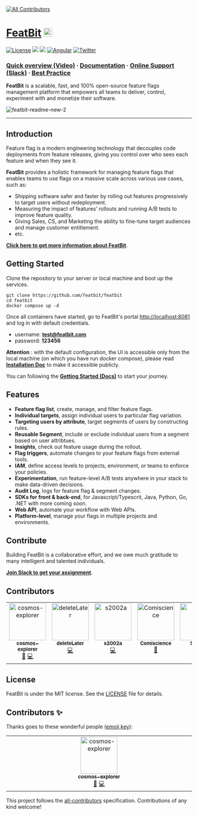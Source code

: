 
<!-- ALL-CONTRIBUTORS-BADGE:START - Do not remove or modify this section -->
[![All Contributors](https://img.shields.io/badge/all_contributors-7-orange.svg?style=flat-square)](#contributors-)
<!-- ALL-CONTRIBUTORS-BADGE:END -->

# [FeatBit](https://featbit.co)    <a href="https://twitter.com/intent/tweet?text=A%20scalable%2C%20fast%2C%20and%20open-source%20Feature%20Management%20platform%20that%20empowers%20all%20teams%20to%20deliver%2C%20control%2C%20monetize%2C%20and%20experiment%20with%20their%20software%20at%20https%3A%2F%2Fgithub.com%2Ffeatbit%2Ffeatbit%0A%0A&hashtags=featureflags,dotnet,opensource,featureflag,featuremanagement&via=RealFeatBit"><img src="https://img.shields.io/twitter/url/http/shields.io.svg?style=social" height=23></a>

[![License](https://img.shields.io/static/v1?style=for-the-badge&label=license&message=MIT&color=brightgreen)](https://github.com/featbit/featbit/blob/main/LICENSE) [![](https://img.shields.io/badge/.NET-%3E=6.0-6E359E?style=for-the-badge&logo=csharp&logoColor=white)](https://dotnet.microsoft.com/)
[![](https://img.shields.io/badge/Python-%3E=3.9-FFDD53?style=for-the-badge&logo=python&logoColor=white)](https://www.python.org/)
[![Angular](https://img.shields.io/badge/Angular-14.0-DD0031?style=for-the-badge&logo=angular&logoColor=white)](https://angular.io/)   [![Twitter](https://img.shields.io/badge/Twitter-1DA1F2?style=for-the-badge&logo=twitter&logoColor=white)](https://twitter.com/RealFeatBit)     


<h3 align="left">
  <a href="https://www.youtube.com/watch?v=hfww1FpjHV0" >Quick overview (Video)</a>
  <span> · </span>
  <a href="https://featbit.gitbook.io/">Documentation</a>
  <span> · </span>
  <a href="https://join.slack.com/t/featbit/shared_invite/zt-1ew5e2vbb-x6Apan1xZOaYMnFzqZkGNQ">Online Support (Slack)</a>
  <span> · </span>
  <a href="https://www.featbit.co//blogs?tag=Best+Practice&term=">Best Practice</a>
</h3>


**FeatBit** is a scalable, fast, and 100% open-source feature flags management platform that empowers all teams to deliver, control, experiment with and monetize their software.

![featbit-readme-new-2](https://user-images.githubusercontent.com/68597908/211645725-391777fa-b5c0-4a0c-88e9-df9f05af9c61.gif)

---------------------------------------------------------------------------




## Introduction

Feature flag is a modern engineering technology that decouples code deployments from feature releases, giving you control over who sees each feature and when they see it. 

**FeatBit** provides a holistic framework for managing feature flags that enables teams to use flags on a massive scale across various use cases, such as: 

- Shipping software safer and faster by rolling out features progressively to target users without redeployment.
- Measuring the impact of features’ rollouts and running A/B tests to improve feature quality.
- Giving Sales, CS, and Marketing the ability to fine-tune target audiences and manage customer entitlement.
- etc.

[**Click here to get more information about FeatBit**](https://www.featbit.co/).

## Getting Started

Clone the repository to your server or local machine and boot up the services.
```
git clone https://github.com/featbit/featbit
cd featbit
docker compose up -d
```
Once all containers have started, go to FeatBit's portal [http://localhost:8081](http://localhost:8081) and log in with default credentials.

- username: **test@featbit.com**
- password: **123456**


**Attention** : with the default configuration, the UI is accessible only from the local machine (on which you have run docker compose), please read [**Installation Doc**](https://featbit.gitbook.io/docs/installation#attention) to make it accessible publicly.

You can following the [**Getting Started (Docs)**](https://featbit.gitbook.io/) to start your journey.


## Features

- **Feature flag list**, create, manage, and filter feature flags.
- **Individual targets**, assign individual users to particular flag variation.
- **Targeting users by attribute**, target segments of users by constructing rules.
- **Reusable Segment**, include or exclude individual users from a segment based on user attribtues.
- **Insights**, check out feature usage during the rollout.
- **Flag triggers**, automate changes to your feature flags from external tools.
- **IAM**, define access levels to projects, environment, or teams to enforce your policies.
- **Experimentation**, run feature-level A/B tests anywhere in your stack to make data-driven decisions.
- **Audit Log**, logs for feature flag & segment changes.
- **SDKs for front & back-end**, for Javascript/Typescrit, Java, Python, Go, .NET with more coming soon.
- **Web API**, automate your workflow with Web APIs.
- **Platform-level**, manage your flags in multiple projects and environments.



<!-- - - An online support channel that helps you to quickly solve the problem. -->

<!-- [Community Forum](https://github.com/featbit/featbit/discussions/34) - where you can request new features, ask questions, show-n-tell, etc.

[Architecture](https://featbit.gitbook.io/docs/tech-stack/architecture) - an architecture overview of FeatBit system.

[Benchmark](https://featbit.gitbook.io/docs/tech-stack/benchmark) - the performance report of FeatBit running in non-cluster mode. -->

## Contribute

Building FeatBit is a collaborative effort, and we owe much gratitude to many intelligent and talented individuals. 

[**Join Slack to get your assignment**](https://join.slack.com/t/featbit/shared_invite/zt-1ew5e2vbb-x6Apan1xZOaYMnFzqZkGNQ). 

## Contributors

<!-- ALL-CONTRIBUTORS-LIST:START - Do not remove or modify this section -->
<!-- prettier-ignore-start -->
<!-- markdownlint-disable -->
<table>
  <tbody>
    <tr>
      <td align="center" valign="top" width="14.28%"><a href="https://github.com/cosmos-explorer"><img src="https://avatars.githubusercontent.com/u/88151306?v=4?s=100" width="100px;" alt="cosmos-explorer"/><br /><sub><b>cosmos-explorer</b></sub></a><br /><a href="#userTesting-cosmos-explorer" title="User Testing">📓</a> <a href="https://github.com/featbit/featbit/commits?author=cosmos-explorer" title="Code">💻</a></td>
      <td align="center" valign="top" width="14.28%"><a href="https://github.com/deleteLater"><img src="https://avatars.githubusercontent.com/u/34052208?v=4?s=100" width="100px;" alt="deleteLater"/><br /><sub><b>deleteLater</b></sub></a><br /><a href="https://github.com/featbit/featbit/commits?author=deleteLater" title="Code">💻</a></td>
      <td align="center" valign="top" width="14.28%"><a href="https://github.com/dsun0720"><img src="https://avatars.githubusercontent.com/u/38680131?v=4?s=100" width="100px;" alt="s2002a"/><br /><sub><b>s2002a</b></sub></a><br /><a href="https://github.com/featbit/featbit/commits?author=dsun0720" title="Code">💻</a></td>
      <td align="center" valign="top" width="14.28%"><a href="https://github.com/FeatBit"><img src="https://avatars.githubusercontent.com/u/68597908?v=4?s=100" width="100px;" alt="Comiscience"/><br /><sub><b>Comiscience</b></sub></a><br /><a href="https://github.com/featbit/featbit/commits?author=cosmic-flood" title="Documentation">📖</a></td>
      <td align="center" valign="top" width="14.28%"><a href="https://github.com/san-ki"><img src="https://avatars.githubusercontent.com/u/66792330?v=4?s=100" width="100px;" alt="Sanket"/><br /><sub><b>Sanket</b></sub></a><br /><a href="https://github.com/featbit/featbit/commits?author=san-ki" title="Code">💻</a></td>
      <td align="center" valign="top" width="14.28%"><a href="https://github.com/sagar110599"><img src="https://avatars.githubusercontent.com/u/46983757?v=4?s=100" width="100px;" alt="sagar110599"/><br /><sub><b>sagar110599</b></sub></a><br /><a href="https://github.com/featbit/featbit/commits?author=sagar110599" title="Code">💻</a></td>
      <td align="center" valign="top" width="14.28%"><a href="https://github.com/DaveFz"><img src="https://avatars.githubusercontent.com/u/47706547?v=4?s=100" width="100px;" alt="Dave"/><br /><sub><b>Dave</b></sub></a><br /><a href="https://github.com/featbit/featbit/commits?author=DaveFz" title="Code">💻</a></td>
    </tr>
  </tbody>
</table>

<!-- markdownlint-restore -->
<!-- prettier-ignore-end -->

<!-- ALL-CONTRIBUTORS-LIST:END -->



## License

FeatBit is under the MIT license. See the [LICENSE](https://github.com/featbit/featbit/blob/main/LICENSE) file for details.



## Contributors ✨

Thanks goes to these wonderful people ([emoji key](https://allcontributors.org/docs/en/emoji-key)):

<!-- ALL-CONTRIBUTORS-LIST:START - Do not remove or modify this section -->
<!-- prettier-ignore-start -->
<!-- markdownlint-disable -->
<table>
  <tbody>
    <tr>
      <td align="center" valign="top" width="14.28%"><a href="https://github.com/cosmos-explorer"><img src="https://avatars.githubusercontent.com/u/88151306?v=4?s=100" width="100px;" alt="cosmos-explorer"/><br /><sub><b>cosmos-explorer</b></sub></a><br /><a href="#userTesting-cosmos-explorer" title="User Testing">📓</a> <a href="https://github.com/featbit/featbit/commits?author=cosmos-explorer" title="Code">💻</a></td>
    </tr>
  </tbody>
</table>

<!-- markdownlint-restore -->
<!-- prettier-ignore-end -->

<!-- ALL-CONTRIBUTORS-LIST:END -->

This project follows the [all-contributors](https://github.com/all-contributors/all-contributors) specification. Contributions of any kind welcome!